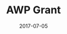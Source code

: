 ---
layout: project
title: "AWP Grant"
description: Report
img: 
category: 
date: 2017-07-05
client: 
published: yes
sidebar: Wrote a grant proposal to attend the Association of Writers and Writing Programs conference in Washington D.C. 
---